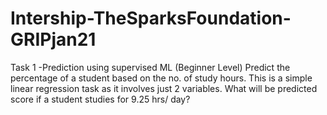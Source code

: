 # Intership-TheSparksFoundation-GRIPjan21
Task 1 -Prediction using supervised ML (Beginner Level) Predict the percentage of a student based on the no. of study hours. This is a simple linear regression task as it involves just 2 variables. What will be predicted score if a student studies for 9.25 hrs/ day?
